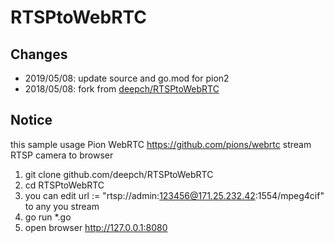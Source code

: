 # RTSPtoWebRTC

## Changes
- 2019/05/08: update source and go.mod for pion2
- 2018/05/08: fork from [deepch/RTSPtoWebRTC](https://github.com/deepch/RTSPtoWebRTC)

## Notice
this sample usage Pion WebRTC https://github.com/pions/webrtc stream RTSP camera to browser

1) git clone github.com/deepch/RTSPtoWebRTC
2) cd RTSPtoWebRTC
3) you can edit 	url := "rtsp://admin:123456@171.25.232.42:1554/mpeg4cif" to any you stream
4) go run *.go
5) open browser http://127.0.0.1:8080

